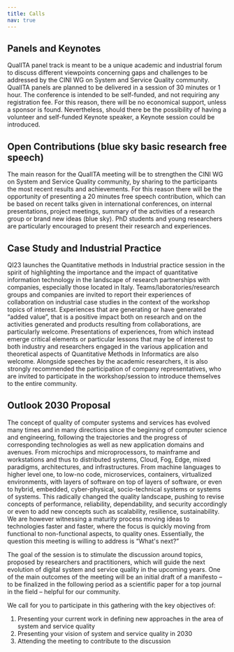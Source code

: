 ```yaml
---
title: Calls
nav: true
---
```


## Panels and Keynotes

QualITA panel track is meant to be a unique academic and industrial forum to discuss different viewpoints concerning 
gaps and challenges to be addressed by the CINI WG on System and Service Quality community.  QualITA panels are planned to be delivered 
in a session of 30 minutes or 1 hour. The conference is intended to be self-funded, and not requiring any registration fee. 
For this reason, there will be no economical support, unless a sponsor is found. Nevertheless, should there be the possibility 
of having a volunteer and self-funded Keynote speaker, a Keynote session could be introduced.

## Open Contributions (blue sky basic research free speech)

The main reason for the QualITA meeting will be to strengthen the CINI WG on System and Service Quality community, 
by sharing to the participants the most recent results and achievements. For this reason there will be the opportunity of 
presenting a 20 minutes free speech contribution, which can be based on recent talks given in international conferences, 
on internal presentations, project meetings, summary of the activities of a research group or brand new ideas (blue sky). 
PhD students and young researchers are particularly encouraged to present their research and experiences. 

## Case Study and Industrial Practice

QI23 launches the Quantitative methods in Industrial practice session in the spirit of highlighting the importance and the impact of quantitative information technology in the landscape of research partnerships with companies, especially those located in Italy. Teams/laboratories/research groups and companies are invited to report their experiences of collaboration on industrial case studies in the context of the workshop topics of interest. Experiences that are generating or have generated “added value”, that is a positive impact both on research and on the activities generated and products resulting from collaborations, are particularly welcome. Presentations of experiences, from which instead emerge critical elements or particular lessons that may be of interest to both industry and researchers engaged in the various application and theoretical aspects of Quantitative Methods in Informatics are also welcome. Alongside speeches by the academic researchers, it is also strongly recommended the participation of company representatives, who are invited to participate in the workshop/session to introduce themselves to the entire community.

## Outlook 2030 Proposal

The concept of quality of computer systems and services has evolved many times and in many directions since the beginning of computer science and engineering, following the trajectories and the progress of corresponding technologies as well as new application domains and avenues. From microchips and microprocessors, to mainframe and workstations and thus to distributed systems, Cloud, Fog, Edge, mixed paradigms, architectures, and infrastructures. From machine languages to higher level one, to low-no code, microservices, containers, virtualized environments, with layers of software on top of layers of software, or even to hybrid, embedded, cyber-physical, socio-technical systems or systems of systems. This radically changed the quality landscape, pushing to revise concepts of performance, reliability, dependability, and security accordingly or even to add new concepts such as scalability, resilience, sustainability.
We are however witnessing a maturity process moving ideas to technologies faster and faster, where the focus is quickly moving from functional to non-functional aspects, to quality ones. 
Essentially, the question this meeting is willing to address is “What's next?”

The goal of the session is to stimulate the discussion around topics, proposed by researchers and practitioners, which will guide the next evolution of digital system and service quality in the upcoming years. One of the main outcomes of the meeting will be an initial draft of a manifesto – to be finalized in the following period as a scientific paper for a top journal in the field – helpful for our community.

We call for you to participate in this gathering with the key objectives of:

1. Presenting your current work in defining new approaches in the area of system and service quality
2. Presenting your vision of system and service quality in 2030
3. Attending the meeting to contribute to the discussion
